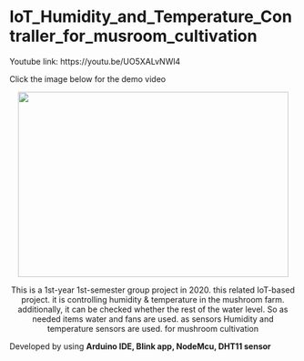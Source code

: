# IoT_Humidity_and_Temperature_Contraller_for_musroom_cultivation


<p>Youtube link: https://youtu.be/UO5XALvNWl4</p>

Click the image below for the demo video

<!-- [![This is a Youtube Link](https://raw.githubusercontent.com/Nivesh98/EasyTrace/main/Assests/youtube%20thumbnail.png){: width="200" height="150"}](https://youtu.be/wwgFBmV1_Sg) -->

<div align="center">
<a href="https://youtu.be/UO5XALvNWl4"><img src="" width="475" height="325"></a>
</div>
<p align="center">This is a 1st-year 1st-semester group project in 2020. this related IoT-based project. it is controlling humidity &amp; temperature in the mushroom farm. additionally, it can be checked whether the rest of the water level. So as needed items water and fans are used. as sensors Humidity and temperature sensors are used.  for mushroom cultivation
   
Developed by using <b>Arduino IDE, Blink app, NodeMcu, DHT11 sensor</b></p>

